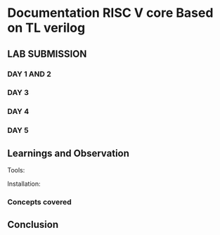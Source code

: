 # Documentation  RISC V core Based on TL verilog 

## LAB SUBMISSION

### DAY 1 AND 2



### DAY 3

### DAY 4

### DAY 5

## Learnings and Observation
Tools:

Installation:

### Concepts covered


## Conclusion
